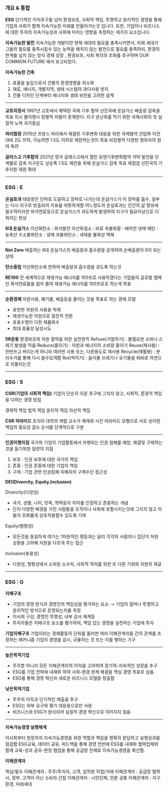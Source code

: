 
### 개요 & 통합

**ESG**
단기적인 이익추구를 넘어 환경보호, 사회적 책임, 투명하고 윤리적인 경영을 통해 
기업과 사회가 함께 지속가능한 미래를 만들어가는것 입니다. 
또한, 기업이나 비즈니스에 대한 투자의 지속가능성과 사회에 미치는 영향을 측정하는 세가지 요소입니다.


**지속가능한 발전**
지속가능한 개발이란 현재 세대의 필요를 충족시키면서, 미래 세대가 그들의 필요를 충족시킬수 있는 능력을 해치지 않는 발전으로 
필요를 충족하되, 환경의 한계를 넘지 않는 방식
경재 성장 , 환경보호, 사회 복지의 조화를 추구하며 OUR COMMON FUTURE 에서 보고되었다.


**지속가능한 건축**
1. 효율을 높임으로서 건물의 환경영향을 최소화
2. 재료, 에너지, 개발지역, 생태 시스템의 과다사용 방지
3. 건물 디자인 단계부터 에너지와 생태 보전을 고려한 설계

---

**교토의정서**
1997년 교토에서 채택된 국제 기후 협약
선진국에 온실가스 배출량 감축을 목표
지시 불이행시 징벌적 처벌이 존재한다.
지구 온난화를 막기 위한 국제사회의 첫 실질적 노력
국가중심


**파리협정**
2015년 프랑스 파리에서 채결된 기후변화 대응을 위한 국제협약
산업화 이전 대비 2도 이하, 가능하면 1.5도 이하로 제한하는것이 목표
비징벌적
다양한 행위자의 참여 독려


**글라스고 기후합의**
2021년 영국 글래스고에서 열린  유엔기후변화협약
석탁 발전을 단계별로 감축
지구온도 상승폭 1.5도 제안을 위해 온실가스 감축 목표 재점검
선진국의 기후지원 재원 확대

---

### ESG : E


**온실효과**
태양광은 단파로 도달하고 장파로 나가는데 온실가스가 이 장파를 흡수, 일부는 다시 지구로 방출되어 지표를 따뜻하게함
어느정도의 온실효과는 인간의 삶 향유에 필수적이지만 화석연료등으로 온실가스가 과도하게 발생하여 지구가 필요이상으로 더워지는 현상


**6대 온실가스**
이산화탄소 : 화석발전
아산화질소 : 비료
옥불화황 : 에어컨 냉매
메탄 : 농축산
수소불화탄소 : 냉매
과불화탄소 : 새제용 불화성 액체

---

**Net Zero**
배출하는 6대 온실가스의 배출량과 흡수량을 같게하여 순배출량이 0이 되는 상태

**탄소중립**
이산화탄소에 한하여 배출량과 흡수량을 갖도록 하는것

**RE100**
전 세계적으로 재생가능 에너지를 100프로 사용하겠다는 기업들의 글로벌 캠페인
화석연료들을 점차 줄여 재생가능 에너지를 100프로로 하는게 목표

---

**순환경제**
자원사용, 폐기물, 배출등을 줄이는 것을 목표로 하는 경제 모델
- 유한한 자원의 사용을 억제
- 재생가능한 자원으로 점진적 전환
- 유효수명이 다한 제품회수
- 최대 효율성 달성시도


**5R운동**
환경보호와 자원 절약을 위한 실천원칙
Refuse(거절하기) : 불필요한 소비나 스레기 발생을 막음
Reduce(줄이기) : 자원과 에너지의 소비량 줄이기
Reuse(재사용) : 한번쓰고 버리는게 아니라 여러번 사용 또는, 다른용도로 재사용
Recycle(재활용) : 분리수거를 통해 다시 쓸수있게함
Rot(썩히기) : 음식물 쓰레기나 유기물을 퇴비로 자연으로 되돌리는것


---

### ESG : S

**CSR(기업의 사회적 책임)**
기업이 단순히 이윤 추구에 그치지 않고, 사회적, 환경적 책임을 다하는 경영 방침

경제적 책임
법적 책임
윤리적 책임
자선적 책임

**CSR 피라미드**
조지아 대학의 캐럴 교수가 체계화 시킨 피라미드 모형으로 
서로 상이한 책임의 중요성 감소 순서를 단계적으로 구분

---

**인권이행지침**
국가와 기업이 기업활동에서 자행되는 인권 침해를 예방, 해결및 구제하는것을 돕기위한 일련의 지침

1. 보호 : 인권 보호에 대한 국가의 책임
2. 존중 : 인권 존중에 대한 기업의 책임
3. 구제 : 기업 관련 인권침해 피해자의 구제수단 접근성


**DEI(Divercity, Equity,Inclusion)**

Divercity(다양성)
- 국가, 성별, 나이, 민족, 학력등의 차이를 인정하고 존중하는 개념
- 단지 다양한 배경을 가진 사람들을 조직이나 사회에 포함시키는것에 그치지 않고 이들이 조화롭게 상호작용할수 있도록 기여

Equity(형평성)
- 모든것을 동일하게 여기는 1차원적인 평등과는 달리 각각의 사람이나 집단이 처한 상황을 고려해 지원을 다르게 주는 접근

Inclusion(포용성)
- 다양성, 형평성에서 소외된 소수자, 사회적 약자를 위한 또 다른 기회와 자원의 제공

---

### ESG : G

**지배구조**
- 기업의 경영 방식과 경영진의 책임성을 평가하는 요소 
  -> 기업이 얼마나 투명하고 윤리적인 방식으로 운영되는지를 측정
- 이사회 구성, 경영진 투명성, 내부 감사 체계등
- 투자자들은 지배구조 요소를 평가하여, 책임 있는 경영을 실천하는 기업에 투자

**기업지배구조**
기업이라는 경제활동의 단위를 둘러싼 여러 이해관계자들 간의 관계를 조정하는 메커니즘
기업의 경영을 감시, 규율하는 것 또는 이를 행하는 기구

---

**높은목적기업**
- 주주뿐 아니라 모든 이해관계자의 이익을 고려하여 장기적-지속적인 성장을 추구
- ESG를 기업 전략에 내재화 하여 사회-환경 문제 해결을 핵심 경영 목표로 삼음.
- ESG를 통해 경영 혁신과 새로운 비즈니스 모델을 창출함

**낮은목적기업**
- 주주의 이득과 단기적인 매출을 추구
- ESG는 외부 요구와 평가 대응용으로만 사용
- 비즈니스와 ESG가 분리되어 실질적 경영 혁신으로 이어지지 않음

---

**지속가능경영 실행체계**

이사회부터 현장까지 지속가능경영을 위한 역할과 책임을 명확히 분담하고 실행성과를 점검함
ESG교육, 데이터 공유, 피드백을 통해 경영 전반에 ESG를 내재화
협력업체와 함께 교육-성과 공유-현장 협업을 통해 공급망 전체로 지속가능경영을 확산함.



**이해관계자**

핵심/필수 이해관계자 : 주주/투자자, 고객, 임직원
직접/거래 이해관계자 : 공급망 협력사, 정부, 고객이 아닌 소비자
간접 이해관계자 : 시민단체, 언론
공통 이해관계자 : 지구환경, 미래세대



